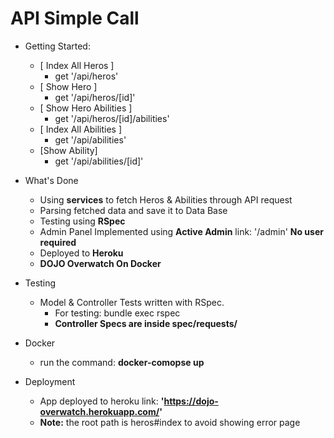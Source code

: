 # API Simple Call
- Getting Started:
    - [ Index All Heros ]
        * get '/api/heros'
    - [ Show Hero ]
        * get '/api/heros/[id]'
    - [ Show Hero Abilities ]
        * get '/api/heros/[id]/abilities'
    - [ Index All Abilities ]
        * get '/api/abilities'
    - [Show Ability]
        * get '/api/abilities/[id]'

- What's Done
    * Using **services** to fetch Heros & Abilities through API request
    * Parsing fetched data and save it to Data Base
    * Testing using **RSpec**
    * Admin Panel Implemented using **Active Admin** link: '/admin' **No user required**
    * Deployed to **Heroku**
    * **DOJO Overwatch On Docker**

- Testing
    - Model & Controller Tests written with RSpec.
        - For testing: bundle exec rspec
        - **Controller Specs are inside spec/requests/**

- Docker
  - run the command: **docker-comopse up**

- Deployment
  - App deployed to heroku link: **'https://dojo-overwatch.herokuapp.com/'**
  - **Note:** the root path is heros#index to avoid showing error page
